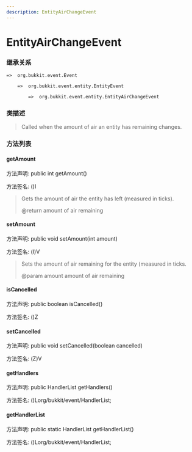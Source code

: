 ```yaml
---
description: EntityAirChangeEvent
---
```


# EntityAirChangeEvent

### 继承关系

    =>  org.bukkit.event.Event

        =>  org.bukkit.event.entity.EntityEvent

            =>  org.bukkit.event.entity.EntityAirChangeEvent

### 类描述

> Called when the amount of air an entity has remaining changes.

### 方法列表

#### getAmount

方法声明: public int getAmount()

方法签名: ()I

> Gets the amount of air the entity has left (measured in ticks).
>
> @return amount of air remaining

#### setAmount

方法声明: public void setAmount(int amount)

方法签名: (I)V

> Sets the amount of air remaining for the entity (measured in ticks.
>
> @param amount amount of air remaining

#### isCancelled

方法声明: public boolean isCancelled()

方法签名: ()Z

#### setCancelled

方法声明: public void setCancelled(boolean cancelled)

方法签名: (Z)V

#### getHandlers

方法声明: public HandlerList getHandlers()

方法签名: ()Lorg/bukkit/event/HandlerList;

#### getHandlerList

方法声明: public static HandlerList getHandlerList()

方法签名: ()Lorg/bukkit/event/HandlerList;